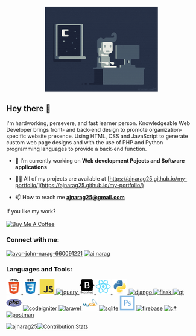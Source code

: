 <p align="center"><img src="coding.gif" alt="coding" width="300"/></p>
<h2 align="left">Hey there 👋</h2>

<p>I'm hardworking, persevere, and fast learner person. Knowledgeable Web Developer brings front- and back-end design to promote organization-specific website presence. Using HTML, CSS and JavaScript to generate custom web page designs and with the use of PHP and Python programming languages to provide a back-end function.</p>


- 🔭 I’m currently working on **Web development Pojects and Software applications**

- 👨‍💻 All of my projects are available at [https://ajnarag25.github.io/my-portfolio/](https://ajnarag25.github.io/my-portfolio/)

- 📫 How to reach me **ajnarag25@gmail.com**

If you like my work?
<br><br>
<a href="https://www.buymeacoffee.com/ajnarag25X" target="_blank"><img src="https://cdn.buymeacoffee.com/buttons/v2/default-yellow.png" alt="Buy Me A Coffee" height="60px" width="200px" ></a>

<h3 align="left">Connect with me:</h3>
<p align="left">
<a href="https://linkedin.com/in/avor-john-narag-660091221" target="blank"><img align="center" src="https://raw.githubusercontent.com/rahuldkjain/github-profile-readme-generator/master/src/images/icons/Social/linked-in-alt.svg" alt="avor-john-narag-660091221" height="30" width="40" /></a>
<a href="https://fb.com/avorjohn.narag" target="blank"><img align="center" src="https://raw.githubusercontent.com/rahuldkjain/github-profile-readme-generator/master/src/images/icons/Social/facebook.svg" alt="aj narag" height="30" width="40" /></a>
</p>

<h3 align="left">Languages and Tools:</h3>
<p align="left"> <a href="https://www.w3.org/html/" target="_blank" rel="noreferrer"> <img src="https://raw.githubusercontent.com/devicons/devicon/master/icons/html5/html5-original-wordmark.svg" alt="html5" width="40" height="40"/> </a> <a href="https://www.w3schools.com/css/" target="_blank" rel="noreferrer"> <img src="https://raw.githubusercontent.com/devicons/devicon/master/icons/css3/css3-original-wordmark.svg" alt="css3" width="40" height="40"/> </a> <a href="https://developer.mozilla.org/en-US/docs/Web/JavaScript" target="_blank" rel="noreferrer"> <img src="https://raw.githubusercontent.com/devicons/devicon/master/icons/javascript/javascript-original.svg" alt="javascript" width="40" height="40"/> </a> <a href="https://jquery.com/" target="_blank" rel="noreferrer"> <img src="https://cdn.worldvectorlogo.com/logos/jquery-4.svg" alt="jquery" width="40" height="40"/> </a> <a href="https://getbootstrap.com" target="_blank" rel="noreferrer"> <img src="https://raw.githubusercontent.com/devicons/devicon/master/icons/bootstrap/bootstrap-plain-wordmark.svg" alt="bootstrap" width="40" height="40"/> </a> <a href="https://reactjs.org/" target="_blank" rel="noreferrer"> <img src="https://raw.githubusercontent.com/devicons/devicon/master/icons/react/react-original.svg" alt="react" width="40" height="40"/> </a> <a href="https://www.python.org" target="_blank" rel="noreferrer"> <img src="https://raw.githubusercontent.com/devicons/devicon/master/icons/python/python-original.svg" alt="python" width="40" height="40"/> </a> <a href="https://www.djangoproject.com/" target="_blank" rel="noreferrer"> <img src="https://cdn.worldvectorlogo.com/logos/django.svg" alt="django" width="40" height="40"/> </a> <a href="https://flask.palletsprojects.com/en/2.3.x/" target="_blank" rel="noreferrer"> <img src="https://www.vectorlogo.zone/logos/pocoo_flask/pocoo_flask-icon.svg" alt="flask" width="40" height="40"/> </a> <a href="https://www.qt.io/" target="_blank" rel="noreferrer"> <img src="https://upload.wikimedia.org/wikipedia/commons/0/0b/Qt_logo_2016.svg" alt="qt" width="40" height="40"/> </a><a href="https://www.php.net" target="_blank" rel="noreferrer"> <img src="https://raw.githubusercontent.com/devicons/devicon/master/icons/php/php-original.svg" alt="php" width="40" height="40"/> </a> <a href="https://codeigniter.com/" target="_blank" rel="noreferrer"> <img src="https://cdn.worldvectorlogo.com/logos/codeigniter.svg" alt="codeigniter" width="40" height="40"/> </a> <a href="https://laravel.com/" target="_blank" rel="noreferrer"> <img src="https://www.vectorlogo.zone/logos/laravel/laravel-icon.svg" alt="laravel" width="40" height="40"/> </a> <a href="https://www.mysql.com/" target="_blank" rel="noreferrer"> <img src="https://raw.githubusercontent.com/devicons/devicon/master/icons/mysql/mysql-original-wordmark.svg" alt="mysql" width="40" height="40"/> </a> <a href="https://sqlite.org/index.html" target="_blank" rel="noreferrer"> <img src="https://cdn.worldvectorlogo.com/logos/sqlite.svg" alt="sqlite" width="40" height="40"/> </a> <a href="https://www.photoshop.com/en" target="_blank" rel="noreferrer"> <img src="https://raw.githubusercontent.com/devicons/devicon/master/icons/photoshop/photoshop-line.svg" alt="photoshop" width="40" height="40"/> </a> <a href="https://firebase.google.com/" target="_blank" rel="noreferrer"> <img src="https://www.vectorlogo.zone/logos/firebase/firebase-icon.svg" alt="firebase" width="40" height="40"/> </a> <a href="https://learn.microsoft.com/en-us/dotnet/csharp/tour-of-csharp/" target="_blank" rel="noreferrer"> <img src="https://cdn.worldvectorlogo.com/logos/c--4.svg" alt="c#" width="40" height="40"/> </a> <a href="https://www.postman.com/" target="_blank" rel="noreferrer"> <img src="https://cdn.worldvectorlogo.com/logos/postman.svg" alt="postman" width="40" height="40"/> </a> </p>

 [![Contribution Stats](https://github-contribution-stats.vercel.app/api/?username=ajnarag25)](https://github.com/ajnarag25/github-contribution-stats/)
<img align="left" src="https://github-readme-stats.vercel.app/api/top-langs?username=ajnarag25&show_icons=true&locale=en&layout=compact" alt="ajnarag25" />

